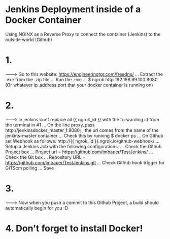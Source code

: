 # Jenkins Deployment inside of a Docker Container
Using NGINX as a Reverse Proxy to connect the container (Jenkins) to the outside world (Github)
# 1.
---> Go to this website: https://engineeringtgr.com/freedns/ 
... Extract the .exe from the .zip file ... Run the .exe
... $ ngrok http 192.168.99.100:8080     (Or whatever ip_address:port that your docker container is running on)
# 2.
---> In jenkins.conf replace all {{ ngrok_id }} with the forwarding id from the terminal in #1
... On the line proxy_pass http://jenkinsdocker_master_1:8080; , the url comes from the name of the jenkins-master container
... Check this by running $ docker ps
... On Github set Webhook as follows: http://{{ ngrok_id }}.ngrok.io/github-webhook/
... Setup a Jenkins Job with the following configurations:
... Check the Github Project box ... Project url = https://github.com/imbauer/TestJenkins/
... Check the Git box ... Repository URL = https://github.com/imbauer/TestJenkins.git
... Check Github hook trigger for GITScm polling
... Save
# 3.
---> Now when you push a commit to this Github Project, a build should automatically begin for you :D
# 4. Don't forget to install Docker!
